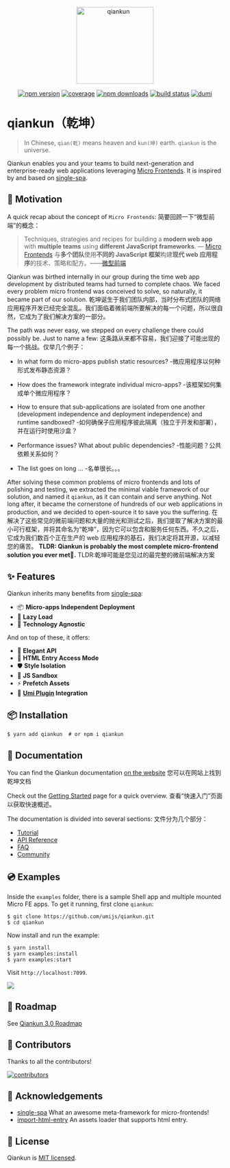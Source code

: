 <p align="center">
  <a href="https://qiankun.umijs.org">
    <img src="https://gw.alipayobjects.com/zos/bmw-prod/8a74c1d3-16f3-4719-be63-15e467a68a24/km0cv8vn_w500_h500.png" alt="qiankun" width="180" />
  </a>
</p>

<p align="center">
  <a href="https://www.npmjs.com/package/qiankun"><img src="https://img.shields.io/npm/v/qiankun.svg?style=flat-square" alt="npm version" /></a>
  <a href="https://codecov.io/gh/umijs/qiankun"><img src="https://img.shields.io/codecov/c/github/umijs/qiankun.svg?style=flat-square" alt="coverage" /></a>
  <a href="https://www.npmjs.com/package/qiankun"><img src="https://img.shields.io/npm/dt/qiankun.svg?style=flat-square" alt="npm downloads" /></a>
  <a href="https://github.com/umijs/qiankun/actions/workflows/ci.yml"><img src="https://img.shields.io/github/actions/workflow/status/umijs/qiankun/ci.yml?branch=master&style=flat-square" alt="build status" /></a>
  <a href="https://github.com/umijs/dumi"><img src="https://img.shields.io/badge/docs%20by-dumi-blue" alt="dumi" /></a>
</p>

# qiankun（乾坤）

> In Chinese, `qian(乾)` means heaven and `kun(坤)` earth. `qiankun` is the universe.

Qiankun enables you and your teams to build next-generation and enterprise-ready web applications leveraging [Micro Frontends](https://micro-frontends.org/). It is inspired by and based on [single-spa](https://github.com/CanopyTax/single-spa).

## 🤔 Motivation

A quick recap about the concept of `Micro Frontends`: 简要回顾一下“微型前端”的概念：

> Techniques, strategies and recipes for building a **modern web app** with **multiple teams** using **different JavaScript frameworks**. — [Micro Frontends](https://micro-frontends.org/) 与**多个团队**使用**不同的 JavaScript 框架**构建**现代 web 应用程序**的技术、策略和配方。——[微型前端](https://micro-frontends.org/)

Qiankun was birthed internally in our group during the time web app development by distributed teams had turned to complete chaos. We faced every problem micro frontend was conceived to solve, so naturally, it became part of our solution. 乾坤诞生于我们团队内部，当时分布式团队的网络应用程序开发已经完全混乱。我们面临着微前端所要解决的每一个问题，所以很自然，它成为了我们解决方案的一部分。

The path was never easy, we stepped on every challenge there could possibly be. Just to name a few: 这条路从来都不容易，我们迎接了可能出现的每一个挑战。仅举几个例子：

- In what form do micro-apps publish static resources? -微应用程序以何种形式发布静态资源？

- How does the framework integrate individual micro-apps? -该框架如何集成单个微应用程序？

- How to ensure that sub-applications are isolated from one another (development independence and deployment independence) and runtime sandboxed? -如何确保子应用程序彼此隔离（独立于开发和部署），并在运行时使用沙盒？

- Performance issues? What about public dependencies? -性能问题？公共依赖关系如何？

- The list goes on long ... -名单很长。。。

After solving these common problems of micro frontends and lots of polishing and testing, we extracted the minimal viable framework of our solution, and named it `qiankun`, as it can contain and serve anything. Not long after, it became the cornerstone of hundreds of our web applications in production, and we decided to open-source it to save you the suffering. 在解决了这些常见的微前端问题和大量的抛光和测试之后，我们提取了解决方案的最小可行框架，并将其命名为“乾坤”，因为它可以包含和服务任何东西。不久之后，它成为我们数百个正在生产的 web 应用程序的基石，我们决定将其开源，以减轻您的痛苦。 **TLDR: Qiankun is probably the most complete micro-frontend solution you ever met🧐.** TLDR:乾坤可能是您见过的最完整的微前端解决方案

## :sparkles: Features

Qiankun inherits many benefits from [single-spa](https://github.com/CanopyTax/single-spa):

- 📦 **Micro-apps Independent Deployment**
- 🛴 **Lazy Load**
- 📱 **Technology Agnostic**

And on top of these, it offers:

- 💃 **Elegant API**
- 💪 **HTML Entry Access Mode**
- 🛡 **Style Isolation**
- 🧳 **JS Sandbox**
- ⚡ **Prefetch Assets**
- 🔌 **[Umi Plugin](https://github.com/umijs/plugins/tree/master/packages/plugin-qiankun) Integration**

## 📦 Installation

```shell
$ yarn add qiankun  # or npm i qiankun
```

## 📖 Documentation

You can find the Qiankun documentation [on the website](https://qiankun.umijs.org/) 您可以在网站上找到乾坤文档

Check out the [Getting Started](https://qiankun.umijs.org/guide/getting-started) page for a quick overview. 查看“快速入门”页面以获取快速概述。

The documentation is divided into several sections: 文件分为几个部分：

- [Tutorial](https://qiankun.umijs.org/cookbook)
- [API Reference](https://qiankun.umijs.org/api)
- [FAQ](https://qiankun.umijs.org/faq)
- [Community](https://qiankun.umijs.org/#-community)

## 💿 Examples

Inside the `examples` folder, there is a sample Shell app and multiple mounted Micro FE apps. To get it running, first clone `qiankun`:

```shell
$ git clone https://github.com/umijs/qiankun.git
$ cd qiankun
```

Now install and run the example:

```shell
$ yarn install
$ yarn examples:install
$ yarn examples:start
```

Visit `http://localhost:7099`.

![](./examples/example.gif)

## 🎯 Roadmap

See [Qiankun 3.0 Roadmap](https://github.com/umijs/qiankun/discussions/1378)

## 👥 Contributors

Thanks to all the contributors!

<a href="https://github.com/umijs/qiankun/graphs/contributors">
  <img src="https://opencollective.com/qiankun/contributors.svg?width=960&button=false" alt="contributors" />
</a>

## 🎁 Acknowledgements

- [single-spa](https://github.com/CanopyTax/single-spa) What an awesome meta-framework for micro-frontends!
- [import-html-entry](https://github.com/kuitos/import-html-entry/) An assets loader that supports html entry.

## 📄 License

Qiankun is [MIT licensed](./LICENSE).
